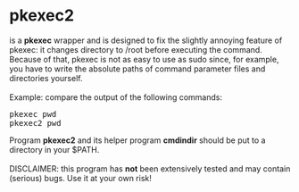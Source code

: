 # pkexec2
is a <b>pkexec</b> wrapper and is designed to fix the slightly annoying feature of pkexec:
it changes directory to /root before executing the command.
Because of that, pkexec is not as easy to use as sudo
since, for example, you have to write the absolute paths of command parameter files and directories yourself.
<br>
<br>
Example: compare the output of the following commands:
<pre>
pkexec pwd
pkexec2 pwd
</pre>
Program <b>pkexec2</b> and its helper program <b>cmdindir</b> should be put to a directory in your $PATH.
<br>
<br>
DISCLAIMER: this program has <b>not</b> been extensively tested and may contain (serious) bugs. Use it at your own risk!

